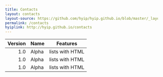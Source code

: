 ```yaml
---
title: Contacts
layout: contacts
layout-source: https://github.com/hyip/hyip.github.io/blob/master/_layouts/contacts.html
permalink: /contacts
hyiplink: http://hyip.github.io/contacts
---
```

Version | Name | Features
-------:|------|----------
1.0     |Alpha |lists with HTML 
1.0     |Alpha |lists with HTML 
1.0     |Alpha |lists with HTML 
